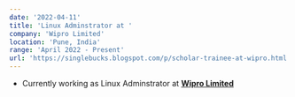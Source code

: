 ```yaml
---
date: '2022-04-11'
title: 'Linux Adminstrator at '
company: 'Wipro Limited'
location: 'Pune, India'
range: 'April 2022 - Present'
url: 'https://singlebucks.blogspot.com/p/scholar-trainee-at-wipro.html'
---
```


- Currently working as Linux Adminstrator at **[Wipro Limited](https://singlebucks.blogspot.com/2022/06/joined-wipro-limited-as-scholar-trainee.html)**
